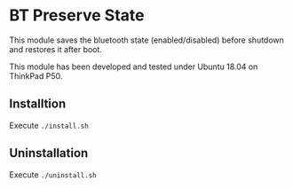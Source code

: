 # BT Preserve State
This module saves the bluetooth state (enabled/disabled) before shutdown and restores it after boot.

This module has been developed and tested under Ubuntu 18.04 on ThinkPad P50.

## Installtion
Execute `./install.sh`

## Uninstallation
Execute `./uninstall.sh`
